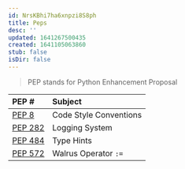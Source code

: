 ```yaml
---
id: NrsKBhi7ha6xnpzi8S8ph
title: Peps
desc: ''
updated: 1641267500435
created: 1641105063860
stub: false
isDir: false
---
```


> PEP stands for Python Enhancement Proposal

| PEP #                                                | Subject                |
| :--------------------------------------------------- | :--------------------- |
| [PEP 8](https://www.python.org/dev/peps/pep-0008/)   | Code Style Conventions |
| [PEP 282](https://www.python.org/dev/peps/pep-0282/) | Logging System         |
| [PEP 484](https://www.python.org/dev/peps/pep-0484/) | Type Hints             |
| [PEP 572](https://www.python.org/dev/peps/pep-0572/) | Walrus Operator `:=`   |
